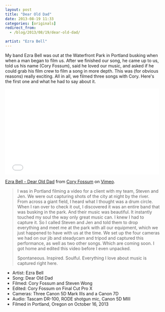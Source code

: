 ```yaml
---
layout: post
title: "Dear Old Dad"
date: 2013-08-19 11:33
categories: [originals]
redirect_from:
  - /blog/2013/08/19/dear-old-dad/

artist: "Ezra Bell"
---
```


My band Ezra Bell was out at the Waterfront Park in Portland busking when when a man began to film us. After we finished our song, he came up to us, told us his name (Cory Fossum), said he loved our music, and asked if he could grab his film crew to film a song in more depth. This was (for obvious reasons) really exciting. All in all, we filmed three songs with Cory. Here's the first one and what he had to say about it.

<iframe src="//player.vimeo.com/video/77274646" width="500" height="281" frameborder="0" webkitallowfullscreen="true" mozallowfullscreen="true" allowfullscreen="true"></iframe>

<p>
  <a href="http://vimeo.com/77274646">Ezra Bell - Dear Old Dad</a> from <a href="http://vimeo.com/fossumcreative">Cory Fossum</a> on <a href="https://vimeo.com">Vimeo</a>.
</p>

> I was in Portland filming a video for a client with my team, Steven and Jen. We were out capturing shots of the city at night by the river. From across a giant field, I heard what I thought was a drum circle. When I ran over to check it out, I discovered it was an entire band that was busking in the park. And their music was beautiful. It instantly touched my soul the way only great music can. I knew I had to capture it. So I called Steven and Jen and told them to drop everything and meet me at the park with all our equipment, which we just happened to have with us at the time. We set up the four cameras we had on our jib and steadycam and tripod and captured this performance, as well as two other songs. Which are coming soon. I got home and edited this video before I even unpacked.
>
> Spontaneous. Inspired. Soulful. Everything I love about music is captured right here.

* Artist: Ezra Bell
* Song: Dear Old Dad
* Filmed: Cory Fossum and Steven Wong
* Edited: Cory Fossum on Final Cut Pro X
* Cameras: Three Canon 5D Mark IIIs and a Canon 7D
* Audio: Tascam DR-100, RODE shotgun mic, Canon 5D MIII
* Filmed in Portland, Oregon on October 16, 2013
